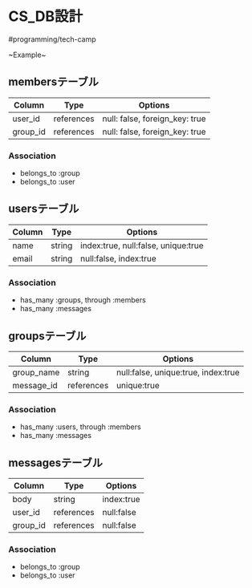 # CS_DB設計
#programming/tech-camp

~Example~

## membersテーブル
|Column|Type|Options|
|------|----|-------|
|user_id|references|null: false, foreign_key: true|
|group_id|references|null: false, foreign_key: true|

### Association
- belongs_to :group
- belongs_to :user


## usersテーブル
|Column|Type|Options|
|------|----|-------|
|name|string|index:true, null:false, unique:true|
|email|string|null:false, index:true|

### Association
- has_many :groups, through :members
- has_many :messages


## groupsテーブル
|Column|Type|Options|
|------|----|-------|
|group_name|string|null:false, unique:true, index:true|
|message_id|references|unique:true|

### Association
- has_many :users, through :members
- has_many :messages


## messagesテーブル
|Column|Type|Options|
|------|----|-------|
|body|string|index:true|
|user_id|references|null:false|
|group_id|references|null:false|

### Association
- belongs_to :group
- belongs_to :user
